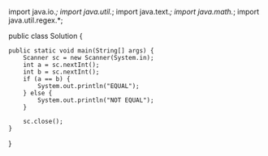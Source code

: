 import java.io.*;
import java.util.*;
import java.text.*;
import java.math.*;
import java.util.regex.*;

public class Solution {

    public static void main(String[] args) {
        Scanner sc = new Scanner(System.in);
        int a = sc.nextInt();
        int b = sc.nextInt();
        if (a == b) {
            System.out.println("EQUAL");
        } else {
            System.out.println("NOT EQUAL");
        }

        sc.close();
    }
}
